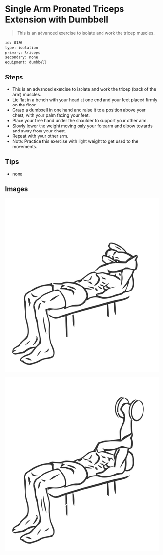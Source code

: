 # Single Arm Pronated Triceps Extension with Dumbbell
> This is an advanced exercise to isolate and work the tricep muscles.

``` 
id: 0186 
type: isolation 
primary: triceps 
secondary: none 
equipment: dumbbell 
``` 

## Steps

 - This is an advanced exercise to isolate and work the tricep (back of the arm) muscles.
 - Lie flat in a bench with your head at one end and your feet placed firmly on the floor.
 - Grasp a dumbbell in one hand and raise it to a position above your chest, with your palm facing your feet.
 - Place your free hand under the shoulder to support your other arm.
 - Slowly lower the weight moving only your forearm and elbow towards and away from your chest.
 - Repeat with your other arm.
 - Note: Practice this exercise with light weight to get used to the movements.

## Tips

 - none

## Images

![](../svg/0186-relaxation.svg)

![](../svg/0186-tension.svg)
